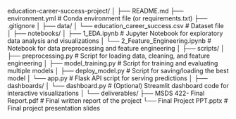 education-career-success-project/
│
├── README.md
├── environment.yml                # Conda environment file (or requirements.txt)
├── .gitignore
│
├── data/
│   └── education_career_success.csv   # Dataset file
│
├── notebooks/
│   ├── 1_EDA.ipynb                # Jupyter Notebook for exploratory data analysis and visualizations
│   └── 2_Feature_Engineering.ipynb    # Notebook for data preprocessing and feature engineering
│
├── scripts/
│   ├── preprocessing.py           # Script for loading data, cleaning, and feature engineering
│   ├── model_training.py          # Script for training and evaluating multiple models
│   ├── deploy_model.py            # Script for saving/loading the best model
│   └── app.py                     # Flask API script for serving predictions
│
├── dashboards/
│   └── dashboard.py               # (Optional) Streamlit dashboard code for interactive visualizations
│
└── deliverables/
    ├── MSDS 422- Final Report.pdf   # Final written report of the project
    └── Final Project PPT.pptx       # Final project presentation slides

